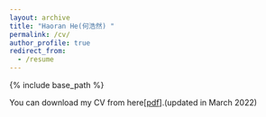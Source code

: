 ```yaml
---
layout: archive
title: "Haoran He(何浩然) "
permalink: /cv/
author_profile: true
redirect_from:
  - /resume
---
```


{% include base_path %}


You can download my CV from here\[[pdf](http://tinnerhrhe.github.io/files/CV_HaoranHe.pdf)\].(updated in March 2022)
